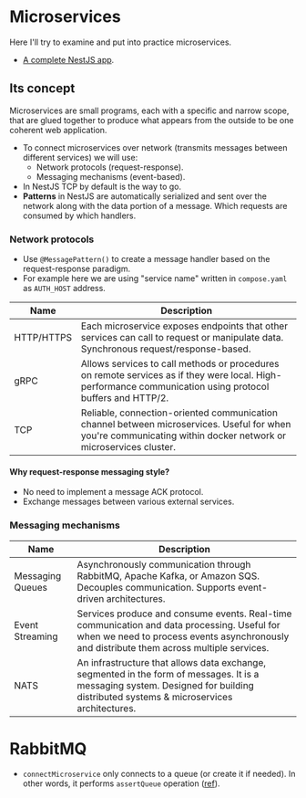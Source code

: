 # Microservices

Here I'll try to examine and put into practice microservices.

- [A complete NestJS app](./complex-reservation/README.md).

## Its concept

Microservices are small programs, each with a specific and narrow scope, that are glued together to produce what appears from the outside to be one coherent web application.

- To connect microservices over network (transmits messages between different services) we will use:
  - Network protocols (request-response).
  - Messaging mechanisms (event-based).
- In NestJS TCP by default is the way to go.
- **Patterns** in NestJS are automatically serialized and sent over the network along with the data portion of a message. Which requests are consumed by which handlers.

### Network protocols

- Use `@MessagePattern()` to create a message handler based on the request-response paradigm.
- For example here we are using "service name" written in `compose.yaml` as `AUTH_HOST` address.

| Name       | Description                                                                                                                                                     |
| ---------- | --------------------------------------------------------------------------------------------------------------------------------------------------------------- |
| HTTP/HTTPS | Each microservice exposes endpoints that other services can call to request or manipulate data. Synchronous request/response-based.                             |
| gRPC       | Allows services to call methods or procedures on remote services as if they were local. High-performance communication using protocol buffers and HTTP/2.       |
| TCP        | Reliable, connection-oriented communication channel between microservices. Useful for when you're communicating within docker network or microservices cluster. |

#### Why request-response messaging style?

- No need to implement a message ACK protocol.
- Exchange messages between various external services.

### Messaging mechanisms

| Name             | Description                                                                                                                                                                              |
| ---------------- | ---------------------------------------------------------------------------------------------------------------------------------------------------------------------------------------- |
| Messaging Queues | Asynchronously communication through RabbitMQ, Apache Kafka, or Amazon SQS. Decouples communication. Supports event-driven architectures.                                                |
| Event Streaming  | Services produce and consume events. Real-time communication and data processing. Useful for when we need to process events asynchronously and distribute them across multiple services. |
| NATS             | An infrastructure that allows data exchange, segmented in the form of messages. It is a messaging system. Designed for building distributed systems & microservices architectures.       |

# RabbitMQ

- `connectMicroservice` only connects to a queue (or create it if needed). In other words, it performs `assertQueue` operation ([ref](https://stackoverflow.com/a/68935959/8784518)).
